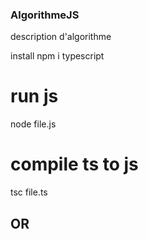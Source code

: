 ### AlgorithmeJS
description d'algorithme

install
npm i typescript

# run js
node file.js

# compile ts to js
tsc file.ts

## OR





